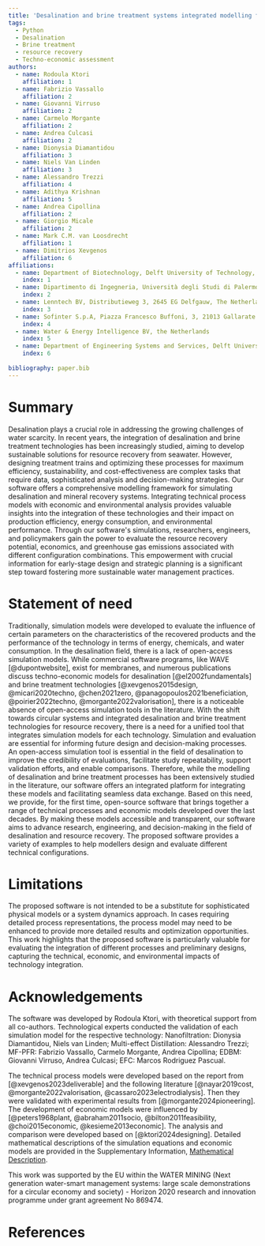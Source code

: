 ```yaml
---
title: 'Desalination and brine treatment systems integrated modelling framework: simulation and evaluation of water and resource recovery'
tags:
  - Python
  - Desalination
  - Brine treatment
  - resource recovery
  - Techno-economic assessment 
authors:
  - name: Rodoula Ktori
    affiliation: 1 
  - name: Fabrizio Vassallo
    affiliation: 2
  - name: Giovanni Virruso
    affiliation: 2
  - name: Carmelo Morgante
    affiliation: 2
  - name: Andrea Culcasi
    affiliation: 2
  - name: Dionysia Diamantidou
    affiliation: 3
  - name: Niels Van Linden
    affiliation: 3
  - name: Alessandro Trezzi
    affiliation: 4
  - name: Adithya Krishnan
    affiliation: 5
  - name: Andrea Cipollina
    affiliation: 2
  - name: Giorgio Micale
    affiliation: 2
  - name: Mark C.M. van Loosdrecht
    affiliation: 1
  - name: Dimitrios Xevgenos
    affiliation: 6
affiliations:
  - name: Department of Biotechnology, Delft University of Technology, Van der Maasweg 9, 2629 HZ, Delft, The Netherlands
    index: 1
  - name: Dipartimento di Ingegneria, Università degli Studi di Palermo - viale delle Scienze Ed.6, 90128 Palermo, Italy
    index: 2
  - name: Lenntech BV, Distributieweg 3, 2645 EG Delfgauw, The Netherlands
    index: 3
  - name: Sofinter S.p.A, Piazza Francesco Buffoni, 3, 21013 Gallarate VA, Italy
    index: 4
  - name: Water & Energy Intelligence BV, the Netherlands
    index: 5
  - name: Department of Engineering Systems and Services, Delft University of Technology, Jaffalaan 5, 2628 BX Delft, The Netherlands
    index: 6
    
bibliography: paper.bib
---
```


# Summary 

Desalination plays a crucial role in addressing the growing challenges of water scarcity. In recent years, the integration of desalination and brine treatment technologies has been increasingly studied, aiming to develop sustainable solutions for resource recovery from seawater. However, designing treatment trains and optimizing these processes for maximum efficiency, sustainability, and cost-effectiveness are complex tasks that require data, sophisticated analysis and decision-making strategies.
Our software offers a comprehensive modelling framework for simulating desalination and mineral recovery systems. Integrating technical process models with economic and environmental analysis provides valuable insights into the integration of these technologies and their impact on production efficiency, energy consumption, and environmental performance.
Through our software's simulations, researchers, engineers, and policymakers gain the power to evaluate the resource recovery potential, economics, and greenhouse gas emissions associated with different configuration combinations. This empowerment with crucial information for early-stage design and strategic planning is a significant step toward fostering more sustainable water management practices.

# Statement of need
Traditionally, simulation models were developed to evaluate the influence of certain parameters on the characteristics of the recovered products and the performance of the technology in terms of energy, chemicals, and water consumption. In the desalination field, there is a lack of open-access simulation models. While commercial software programs, like WAVE [@dupontwebsite], exist for membranes, and numerous publications discuss techno-economic models for desalination [@el2002fundamentals] and brine treatment technologies [@xevgenos2015design, @micari2020techno, @chen2021zero, @panagopoulos2021beneficiation, @poirier2022techno, @morgante2022valorisation], there is a noticeable absence of open-access simulation tools in the literature. With the shift towards circular systems and integrated desalination and brine treatment technologies for resource recovery, there is a need for a unified tool that integrates simulation models for each technology. 
Simulation and evaluation are essential for informing future design and decision-making processes. An open-access simulation tool is essential in the field of desalination to improve the credibility of evaluations, facilitate study repeatability, support validation efforts, and enable comparisons.
Therefore, while the modelling of desalination and brine treatment processes has been extensively studied in the literature, our software offers an integrated platform for integrating these models and facilitating seamless data exchange. Based on this need, we provide, for the first time, open-source software that brings together a range of technical processes and economic models developed over the last decades. By making these models accessible and transparent, our software aims to advance research, engineering, and decision-making in the field of desalination and resource recovery.
The proposed software provides a variety of examples to help modellers design and evaluate different technical configurations. 

# Limitations 
The proposed software is not intended to be a substitute for sophisticated physical models or a system dynamics approach. In cases requiring detailed process representations, the process model may need to be enhanced to provide more detailed results and optimization opportunities. This work highlights that the proposed software is particularly valuable for evaluating the integration of different processes and preliminary designs, capturing the technical, economic, and environmental impacts of technology integration. 

# Acknowledgements 
The software was developed by Rodoula Ktori, with theoretical support from all co-authors. Technological experts conducted the validation of each simulation model for the respective technology: Nanofiltration: Dionysia Diamantidou, Niels van Linden; Multi-effect Distillation: Alessandro Trezzi; MF-PFR: Fabrizio Vassallo, Carmelo Morgante, Andrea Cipollina; EDBM: Giovanni Virruso, Andrea Culcasi; EFC: Marcos Rodriguez Pascual.

The technical process models were developed based on the report from [@xevgenos2023deliverable] and the following literature [@nayar2019cost, @morgante2022valorisation, @cassaro2023electrodialysis]. Then they were validated with experimental results from [@morgante2024pioneering]. The development of economic models were influenced by [@peters1968plant, @abraham2011socio, @bilton2011feasibility, @choi2015economic, @kesieme2013economic]. The analysis and comparison were developed based on [@ktori2024designing]. Detailed mathematical descriptions of the simulation equations and economic models are provided in the Supplementary Information, [Mathematical Description](paper/Mathematical_description.pdf).

This work was supported by the EU within the WATER MINING (Next generation water-smart management systems: large scale demonstrations for a circular economy and society) - Horizon 2020 research and innovation programme under grant agreement No 869474.

# References 

